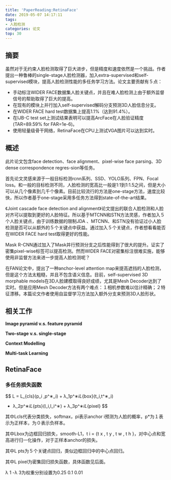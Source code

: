 ```yaml
---
title: 'PaperReading:RetinaFace'
date: 2019-05-07 14:17:11
tags:
- 人脸检测
categories: 论文
top: 30
---
```


## 摘要

虽然对于无约束人脸检测取得了巨大进步，但是精度和速度依然是一个挑战。作者提出一种鲁棒的single-stage人脸检测器，加入extra-supervised和self-supervised模块，提高人脸检测性能的多任务学习方法。论文主要贡献有５点：

- 手动标注WIDER FACE数据集人脸关键点，并且在难人脸检测上由于额外监督信号的帮助取得了巨大的提高。
- 在现有的模块上并行加入self-supervised解码分支预测3D人脸信息分支。
- 在WIDER FACE hard test数据集上提高1.1%（达到91.4%）。
- 在IJB-C test set上测试结果表明可以提高ArcFace在人脸验证精度(TAR=89.59% for FAR=1e-6)。
- 使用轻量级骨干网络，RetinaFace在CPU上测试VGA图片可以达到实时。

## 概述

此片论文包含face detection、face alignment、pixel-wise face parsing、3D dense correspondence regres-sion等任务。

首先论文灵感来源于一般目标检测rcnn系列、SSD、YOLO系列、FPN、Focal loss。和一般的目标检测不同，人脸检测的宽高比一般是1:1到1:1.5之间，但是大小可以从几个像素到几千个像素。目前比较流行的方法是one-stage方法，速度比较快，所以作者基于one-stage采用多任务方法得到state-of-the-art结果。

《Joint cascade face detection and alignment》论文提出的联合人脸检测和人脸对齐可以提取到更好的人脸特征。所以基于MTCNN和STN方法灵感，作者加入５个人脸关键点，由于训练数据的限制JDA 、MTCNN、和STN没有验证过小人脸检测是否可以从额外的５个关键点中获益。通过加入５个关键点，作者想看看能否在WIDER FACE hard test取得更好的性能。

Mask R-CNN通过加入了Mask并行预测分支之后性能得到了很大的提升。证实了密集pixel-wise标签可以提高检测。然而WIDER FACE对密集标注很难实施，能够使用非监督方法来进一步提高人脸检测呢？

在FAN论文中，提出了一种anchor-level attention map来提高遮挡的人脸检测，但是这个方法太粗糙，并且不包含语义信息。目前，self-supervised 3D morphable models在3D人脸建模取得良好成绩，尤其是Mesh Decoder达到了实时。但是应用Mesh Decoder方法有两个难点：１相机参数难以估计精确；２特征漂移。本篇论文作者使用自监督学习方法加入额外分支来预测3D人脸形状。

## 相关工作

**Image pyramid v.s. feature pyramid**

**Two-stage v.s. single-stage**

**Context Modelling**

**Multi-task Learning**



## RetinaFace

### 多任务损失函数

$$
L = L_{cls}(p_i ,p^∗_i) + λ_1p^∗_iL_{box}(t_i,t^∗_i)
+ λ_2p^∗_iL_{pts}(l_i,l_i^∗) + λ_3p^∗_iL_{pixel}
$$

其中Lcls代表分类损失，softmax，pi表示anchor i预测为人脸的概率，p*为１表示为正样本，为０表示负样本。

其中Lbox为边框回归损失，smooth-L1，t i = {t x , t y , t w , t h }，对中心点和宽高进行归一化操作，对于正样本anchor的损失。

其中L pts为５个关键点回归，类似边框回归中的中心点回归。

其中L pixel为密集回归损失函数，具体函数见后面。

λ 1 -λ 3为权重分别设置为0.25 0.1 0.01